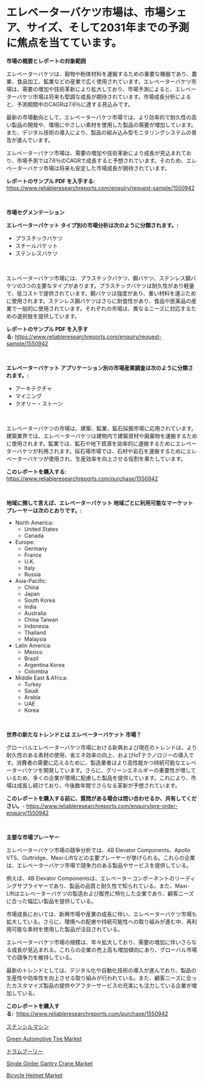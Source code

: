 <p><h1>エレベーターバケツ市場は、市場シェア、サイズ、そして2031年までの予測に焦点を当てています。</h1></p><p><strong>市場の概要とレポートの対象範囲</strong></p>
<p><p>エレベーターバケツは、穀物や粉体材料を運搬するための重要な機器であり、農業、食品加工、鉱業などの産業で広く使用されています。エレベーターバケツ市場は、需要の増加や技術革新により拡大しており、市場予測によると、エレベーターバケツ市場は将来も堅調な成長が期待されています。市場成長分析によると、予測期間中のCAGRは7.6％に達する見込みです。</p><p>最新の市場動向として、エレベーターバケツ市場では、より効率的で耐久性の高い製品の開発や、環境にやさしい素材を使用した製品の需要が増加しています。また、デジタル技術の導入により、製品の組み込み型モニタリングシステムの普及が進んでいます。</p><p>エレベーターバケツ市場は、需要の増加や技術革新により成長が見込まれており、市場予測では7.6％のCAGRで成長すると予想されています。そのため、エレベーターバケツ市場は将来も安定した市場成長が期待されています。</p></p>
<p><strong>レポートのサンプル PDF を入手する:</strong> <a href="https://www.reliableresearchreports.com/enquiry/request-sample/1550942">https://www.reliableresearchreports.com/enquiry/request-sample/1550942</a></p>
<p>&nbsp;</p>
<p><strong>市場セグメンテーション</strong></p>
<p><strong>エレベーターバケット タイプ別の市場分析は次のように分類されます。:</strong></p>
<p><ul><li>プラスチックバケツ</li><li>スチールバケット</li><li>ステンレスバケツ</li></ul></p>
<p>&nbsp;</p>
<p><p>エレベーターバケツ市場には、プラスチックバケツ、鋼バケツ、ステンレス鋼バケツの3つの主要なタイプがあります。プラスチックバケツは耐久性があり軽量で、低コストで提供されています。鋼バケツは強度があり、重い材料を運ぶために使用されます。ステンレス鋼バケツはさらに耐食性があり、食品や医薬品の産業で一般的に使用されています。それぞれの市場は、異なるニーズに対応するための選択肢を提供しています。</p></p>
<p><strong>レポートのサンプル PDF を入手する:</strong>&nbsp;<a href="https://www.reliableresearchreports.com/enquiry/request-sample/1550942">https://www.reliableresearchreports.com/enquiry/request-sample/1550942</a></p>
<p>&nbsp;</p>
<p><strong> エレベーターバケット アプリケーション別の市場産業調査は次のように分類されます。:</strong></p>
<p><ul><li>アーキテクチャ</li><li>マイニング</li><li>クオリー・ストーン</li></ul></p>
<p>&nbsp;</p>
<p><p>エレベーターバケツの市場は、建築、鉱業、鉱石採掘市場に応用されています。建築業界では、エレベーターバケツは建物内で建築資材や廃棄物を運搬するために使用されます。鉱業では、鉱石や地下資源を効率的に運搬するためにエレベーターバケツが利用されます。採石場市場では、石材や岩石を運搬するためにエレベーターバケツが使用され、生産効率を向上させる役割を果たしています。</p></p>
<p><strong>このレポートを購入する:</strong>&nbsp; <a href="https://www.reliableresearchreports.com/purchase/1550942">https://www.reliableresearchreports.com/purchase/1550942</a></p>
<p>&nbsp;</p>
<p><strong>地域に関して言えば、エレベーターバケット 地域ごとに利用可能なマーケットプレーヤーは次のとおりです。:</strong></p>
<p><ul>
    <li>
        North America:
        <ul>
            <li>United States</li>
            <li>Canada</li>
        </ul>
    </li>
    <li>
        Europe:
        <ul>
            <li>Germany</li>
            <li>France</li>
            <li>U.K.</li>
            <li>Italy</li>
            <li>Russia</li>
        </ul>
    </li>
    <li>
        Asia-Pacific:
        <ul>
            <li>China</li>
            <li>Japan</li>
            <li>South Korea</li>
            <li>India</li>
            <li>Australia</li>
            <li>China Taiwan</li>
            <li>Indonesia</li>
            <li>Thailand</li>
            <li>Malaysia</li>
        </ul>
    </li>
    <li>
        Latin America:
        <ul>
            <li>Mexico</li>
            <li>Brazil</li>
            <li>Argentina Korea</li>
            <li>Colombia</li>
        </ul>
    </li>
    <li>
        Middle East & Africa:
        <ul>
            <li>Turkey</li>
            <li>Saudi</li>
            <li>Arabia</li>
            <li>UAE</li>
            <li>Korea</li>
        </ul>
    </li>
    </ul></p>
<p>&nbsp;</p>
<p><strong>世界の新たなトレンドとは エレベーターバケット 市場？</strong></p>
<p><p>グローバルエレベーターバケツ市場における新興および現在のトレンドは、より耐久性のある素材の使用、省エネ効率の向上、およびIoTテクノロジーの導入です。消費者の需要に応えるために、製造業者はより高性能かつ持続可能なエレベーターバケツを開発しています。さらに、グリーンエネルギーの重要性が増しているため、多くの企業が環境に配慮した製品を提供しています。これにより、市場は成長し続けており、今後数年間でさらなる革新が予想されています。</p></p>
<p><strong>このレポートを購入する前に、質問がある場合は問い合わせるか、共有してください。</strong>- <a href="https://www.reliableresearchreports.com/enquiry/pre-order-enquiry/1550942">https://www.reliableresearchreports.com/enquiry/pre-order-enquiry/1550942</a></p>
<p>&nbsp;</p>
<p><strong>主要な市場プレーヤー</strong></p>
<p><p>エレベーターバケツ市場の競争分析では、4B Elevator Components、Apollo VTS、Guttridge、Maxi-Liftなどの主要プレーヤーが挙げられる。これらの企業は、エレベーターバケツ市場で競争力のある製品やサービスを提供している。</p><p>例えば、4B Elevator Componentsは、エレベーターコンポーネントのリーディングサプライヤーであり、製品の品質と耐久性で知られている。また、Maxi-Liftはエレベーターバケツの製造および販売に特化した企業であり、顧客ニーズに合った幅広い製品を提供している。</p><p>市場成長においては、新興市場や産業の成長に伴い、エレベーターバケツ市場も拡大している。さらに、環境への配慮や持続可能性への取り組みが進む中、再利用可能な素材を使用した製品が注目されている。</p><p>エレベーターバケツ市場の規模は、年々拡大しており、需要の増加に伴いさらなる成長が見込まれる。これらの企業の売上高も増加傾向にあり、グローバル市場での競争力を維持している。</p><p>最新のトレンドとしては、デジタル化や自動化技術の導入が進んでおり、製品の生産性や効率性を向上させる取り組みが行われている。また、顧客ニーズに合ったカスタマイズ製品の提供やアフターサービスの充実にも注力している企業が増加している。</p></p>
<p><strong>このレポートを購入する:</strong>&nbsp;&nbsp;<a href="https://www.reliableresearchreports.com/purchase/1550942">https://www.reliableresearchreports.com/purchase/1550942</a></p>
<p><p><a href="https://github.com/AaronVargas43/Market-Research-Report-List-1/blob/main/64177696882.md">ステンシルマシン</a></p><p><a href="https://gentle-editor-9db.notion.site/Green-Automotive-Tire-Market-Research-Report-Unlocks-Analysis-on-the-Market-Financial-Status-Market-fadc50c41bb74e14a830e51649037177">Green Automotive Tire Market</a></p><p><a href="https://github.com/CloydAbbott2023/Market-Research-Report-List-1/blob/main/56396606883.md">ドラムプーリー</a></p><p><a href="https://view.publitas.com/reportprime-1/single-girder-gantry-crane-market-size-share-trends-analysis-report-by-material-by-type-by-end-user-by-region-and-segment-forecasts-2024-2031/">Single Girder Gantry Crane Market</a></p><p><a href="https://github.com/gdfhhhj/Market-Research-Report-List-3/blob/main/bicycle-helmet-market.md">Bicycle Helmet Market</a></p></p>